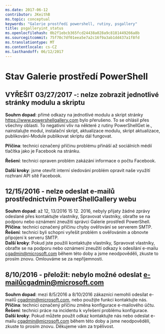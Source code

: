 ```yaml
---
ms.date: 2017-06-12
contributor: JKeithB
ms.topic: conceptual
keywords: "Galerie prostředí powershell, rutiny, psgallery"
title: psgalleryint_status
ms.openlocfilehash: 0b2f1ebcb365fcd24438a028a9c8181449266a8b
ms.sourcegitcommit: 75f70c7df01eea5e7a2c16f9a3ab1dd437a1f8fd
ms.translationtype: MT
ms.contentlocale: cs-CZ
ms.lasthandoff: 06/12/2017
---
```

<a name="powershell-gallery-status"></a>Stav Galerie prostředí PowerShell
=========================

## <a name="03272017---resolved-unable-to-see-individual-module-and-script-pages"></a>VYŘEŠIT 03/27/2017 -: nelze zobrazit jednotlivé stránky modulu a skriptu

__Souhrn dopad__: přímé odkazy na jednotlivé modulu a skript stránky https://www.powershellgallery.com bylo přerušeno. To se ohlásil přes všechny oblasti. To negativní vliv na některé z rutiny PowerShellGet ie., nainstalujte modul, instalační skript, aktualizace modulu, skript aktualizace, publikování-Module publikovat skriptu dál fungovat.

__Příčina__: technici označený příčinu problému přináší až sociálních médií tlačítka jako je Facebook na stránku.  

__Řešení__: technici opraven problém zakázání informace o počtu Facebook.

__Další kroky__: jsme otevřít interní sledování problém opravit naše využití rozhraní API sítě Facebook.

## <a name="12152016---unable-to-send-emails-via-powershellgallery-website"></a>12/15/2016 - nelze odeslat e-mailů prostřednictvím PowerShellGallery webu

__Souhrn dopad__: až 12, 13/2016 15 12. 2016, nebyly přijaty žádné zprávy odeslané přes kontaktujte vlastníky, Spravovat vlastníky, obraťte se na podporu nebo oznámení zneužití správci Galerie prostředí PowerShell.  
__Příčina__: technici označený příčinu chyby ověřování se serverem SMTP.  
__Řešení__: technici byli schopni vyřešit problém s ověřováním a obnovte připojení k serveru SMTP.  
__Další kroky__: Pokud jste použili kontaktujte vlastníky, Spravovat vlastníky, obraťte se na podporu nebo oznámení zneužití odkazy k odesílání e-mailu cgadmin@microsoft.com během této doby a jsme neodpověděli, zkuste to prosím znovu. Omlouváme se za nepříjemnosti.   


## <a name="8102016---resolved-unable-to-send-emails-to-cgadminmicrosoftcom"></a>8/10/2016 - přeložit: nebylo možné odeslat e-mailůcgadmin@microsoft.com
__Souhrn dopad__: mezi 8/5/2016 a 8/10/2016 zákazníci nemohli odesílat e-mailů cgadmin@microsoft.com, nebo použijte funkci kontaktujte nás.  
__Příčina__: technici označený příčinu změna konfigurace e-mailového účtu.  
__Řešení__: technici práce na incidentu k vyřešení problému konfigurace.  
__Další kroky__: Pokud můžete použít odkaz kontaktujte nás nebo odeslat e-mailu cgadmin@microsoft.com během této doby a jsme neodpověděli, zkuste to prosím znovu. Děkujeme vám za trpělivost.


